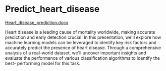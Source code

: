 # Predict_heart_disease

[Heart_disease_prediction.docx](https://github.com/user-attachments/files/17878519/Heart_disease_prediction.docx)

Heart disease is a leading cause of mortality worldwide, making accurate prediction and early detection crucial. In this presentation, we'll explore how machine learning models can be leveraged to identify key risk factors and accurately predict the presence of heart disease. Through a comprehensive analysis of a real-world dataset, we'll uncover important insights and evaluate the performance of various classification algorithms to identify the best- performing model for this task.
